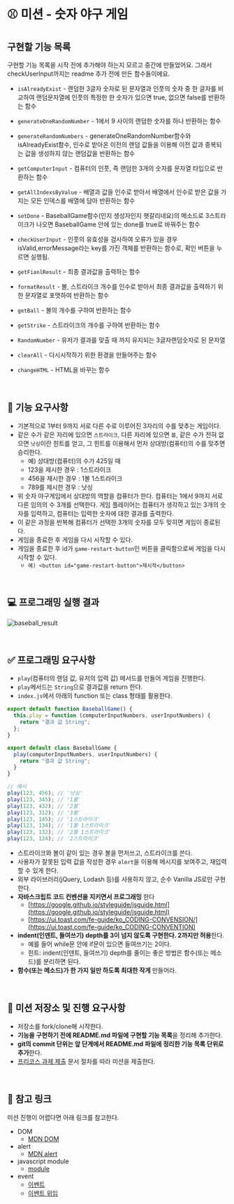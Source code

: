 # ⚾ 미션 - 숫자 야구 게임

## 구현할 기능 목록

구현할 기능 목록을 시작 전에 추가해야 하는지 모르고 중간에 만들었어요. 그래서 checkUserInput까지는 readme 추가 전에 만든 함수들이에요.

- `isAlreadyExist` - 랜덤한 3글자 숫자로 된 문자열과 인풋의 숫자 중 한 글자를 비교하여 랜덤문자열에 인풋의 특정한 한 숫자가 있으면 true, 없으면 false를 반환하는 함수
- `generateOneRandomNumber` - 1에서 9 사이의 랜덤한 숫자를 하나 반환하는 함수
- `generateRandomNumbers` - generateOneRandomNumber함수와 isAlreadyExist함수, 인수로 받아온 이전의 랜덤 값들을 이용해 이전 값과 중복되는 값을 생성하지 않는 랜덤값을 반환하는 함수
- `getComputerInput` - 컴퓨터의 인풋, 즉 랜덤한 3개의 숫자를 문자열 타입으로 반환하는 함수
- `getAllIndexsByValue` - 배열과 값을 인수로 받아서 배열에서 인수로 받은 값을 가지는 모든 인덱스를 배열에 담아 반환하는 함수
- `setDone` - BaseballGame함수(인지 생성자인지 햇갈리네요)의 메소드로 3스트라이크가 나오면 BaseballGame 안에 있는 done를 true로 바꿔주는 함수
- `checkUserInput` - 인풋의 유효성을 검사하여 오류가 있을 경우 isValid,errorMessage라는 key를 가진 객체를 반환하는 함수로, 확인 버튼을 누르면 실행됨.
- `getFianlResult` - 최종 결과값을 출력하는 함수
- `formatResult` - 볼, 스트라이크 개수를 인수로 받아서 최종 결과값을 출력하기 위한 문자열로 포맷하여 반환하는 함수
- `getBall` - 볼의 개수를 구하여 반환하는 함수
- `getStrike` - 스트라이크의 개수를 구하여 반환하는 함수
- `RandomNumber` - 유저가 결과를 맞출 때 까지 유지되는 3글자랜덤숫자로 된 문자열
- `clearAll` - 다시시작하기 위한 환경을 만들어주는 함수
- `changeHTML` - HTML을 바꾸는 함수

  <br>

## 🎯 기능 요구사항

- 기본적으로 1부터 9까지 서로 다른 수로 이루어진 3자리의 수를 맞추는 게임이다.
- 같은 수가 같은 자리에 있으면 `스트라이크`, 다른 자리에 있으면 `볼`, 같은 수가 전혀 없으면 `낫싱`이란 힌트를 얻고, 그 힌트를 이용해서 먼저 상대방(컴퓨터)의 수를 맞추면 승리한다.
  - 예) 상대방(컴퓨터)의 수가 425일 때
  - 123을 제시한 경우 : 1스트라이크
  - 456을 제시한 경우 : 1볼 1스트라이크
  - 789를 제시한 경우 : 낫싱
- 위 숫자 야구게임에서 상대방의 역할을 컴퓨터가 한다. 컴퓨터는 1에서 9까지 서로 다른 임의의 수 3개를 선택한다. 게임 플레이어는 컴퓨터가 생각하고 있는 3개의 숫자를 입력하고, 컴퓨터는 입력한 숫자에 대한 결과를 출력한다.
- 이 같은 과정을 반복해 컴퓨터가 선택한 3개의 숫자를 모두 맞히면 게임이 종료된다.
- 게임을 종료한 후 게임을 다시 시작할 수 있다.
- 게임을 종료한 후 id가 `game-restart-button`인 버튼을 클릭함으로써 게임을 다시 시작할 수 있다.
  - `예) <button id="game-restart-button">재시작</button>`

<br>

## 💻 프로그래밍 실행 결과

![baseball_result](https://user-images.githubusercontent.com/50367798/100166088-32473e00-2eff-11eb-9454-5d45e648b37e.jpg)

<br>

## ✅ 프로그래밍 요구사항

- `play`(컴퓨터의 랜덤 값, 유저의 입력 값) 메서드를 만들어 게임을 진행한다.
- `play`메서드는 `String`으로 결과값을 return 한다.
- `index.js`에서 아래의 function 또는 class 형태를 활용한다.

```javascript
export default function BaseballGame() {
  this.play = function (computerInputNumbers, userInputNumbers) {
    return "결과 값 String";
  };
}

export default class BaseballGame {
  play(computerInputNumbers, userInputNumbers) {
    return "결과 값 String";
  }
}

// 예시
play(123, 456); // '낫싱'
play(123, 345); // '1볼'
play(123, 432); // '2볼'
play(123, 312); // '3볼'
play(123, 145); // '1스트라이크'
play(123, 134); // '1볼 1스트라이크'
play(123, 132); // '2볼 1스트라이크'
play(123, 124); // '2스트라이크'
```

- 스트라이크와 볼이 같이 있는 경우 볼을 먼저쓰고, 스트라이크를 쓴다.
- 사용자가 잘못된 입력 값을 작성한 경우 `alert`을 이용해 메시지를 보여주고, 재입력할 수 있게 한다.
- 외부 라이브러리(jQuery, Lodash 등)를 사용하지 않고, 순수 Vanilla JS로만 구현한다.
- **자바스크립트 코드 컨벤션을 지키면서 프로그래밍** 한다
  - [https://google.github.io/styleguide/jsguide.html](https://google.github.io/styleguide/jsguide.html)
  - [https://ui.toast.com/fe-guide/ko_CODING-CONVENSION/](https://ui.toast.com/fe-guide/ko_CODING-CONVENTION)
- **indent(인덴트, 들여쓰기) depth를 3이 넘지 않도록 구현한다. 2까지만 허용**한다.
  - 예를 들어 while문 안에 if문이 있으면 들여쓰기는 2이다.
  - 힌트: indent(인덴트, 들여쓰기) depth를 줄이는 좋은 방법은 함수(또는 메소드)를 분리하면 된다.
- **함수(또는 메소드)가 한 가지 일만 하도록 최대한 작게** 만들어라.

<br>

## 📝 미션 저장소 및 진행 요구사항

- 저장소를 fork/clone해 시작한다.
- **기능을 구현하기 전에 README.md 파일에 구현할 기능 목록**을 정리해 추가한다.
- **git의 commit 단위는 앞 단계에서 README.md 파일에 정리한 기능 목록 단위로 추가**한다.
- [프리코스 과제 제출](https://github.com/woowacourse/woowacourse-docs/tree/master/precourse) 문서 절차를 따라 미션을 제출한다.

<br>

## 🔗 참고 링크

미션 진행이 어렵다면 아래 링크를 참고한다.

- DOM
  - [MDN DOM](https://developer.mozilla.org/ko/docs/Web/API/Document_Object_Model/%EC%86%8C%EA%B0%9C)
- alert
  - [MDN alert](https://developer.mozilla.org/ko/docs/Web/API/Window/alert)
- javascript module
  - [module](https://ko.javascript.info/modules-intro)
- event
  - [이벤트](https://ko.javascript.info/introduction-browser-events)
  - [이벤트 위임](https://ko.javascript.info/event-delegation)

